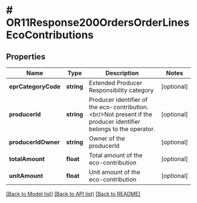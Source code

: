 # # OR11Response200OrdersOrderLinesEcoContributions

## Properties

Name | Type | Description | Notes
------------ | ------------- | ------------- | -------------
**eprCategoryCode** | **string** | Extended Producer Responsibility category | [optional]
**producerId** | **string** | Producer identifier of the eco-contribution.&lt;br/&gt;Not present if the producer identifier belongs to the operator. | [optional]
**producerIdOwner** | **string** | Owner of the producerId | [optional]
**totalAmount** | **float** | Total amount of the eco-contribution | [optional]
**unitAmount** | **float** | Unit amount of the eco-contribution | [optional]

[[Back to Model list]](../../README.md#models) [[Back to API list]](../../README.md#endpoints) [[Back to README]](../../README.md)
